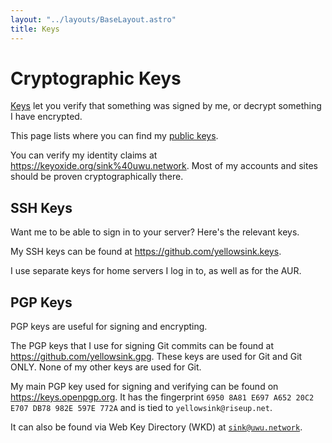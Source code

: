 ```yaml
---
layout: "../layouts/BaseLayout.astro"
title: Keys
---
```


# Cryptographic Keys

[Keys](<https://en.wikipedia.org/wiki/Key_(cryptography)>) let you verify that something
was signed by me, or decrypt something I have encrypted.

This page lists where you can find my [public keys](https://en.wikipedia.org/wiki/Public-key_cryptography).

You can verify my identity claims at https://keyoxide.org/sink%40uwu.network.
Most of my accounts and sites should be proven cryptographically there.

## SSH Keys

Want me to be able to sign in to your server? Here's the relevant keys.

My SSH keys can be found at https://github.com/yellowsink.keys.

I use separate keys for home servers I log in to, as well as for the AUR.

## PGP Keys

PGP keys are useful for signing and encrypting.

The PGP keys that I use for signing Git commits can be found at https://github.com/yellowsink.gpg.
These keys are used for Git and Git ONLY.
None of my other keys are used for Git.

My main PGP key used for signing and verifying can be found on https://keys.openpgp.org.
It has the fingerprint `6950 8A81 E697 A652 20C2 E707 DB78 982E 597E 772A` and is tied to `yellowsink@riseup.net`.

It can also be found via Web Key Directory (WKD) at [`sink@uwu.network`](https://uwu.network/.well-known/openpgpkey/hu/phiagit188wgpu9qbkcm3frsbws76bmo).
